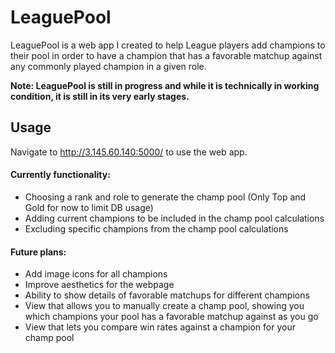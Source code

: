 # LeaguePool

LeaguePool is a web app I created to help League players add champions to their pool in order to have a champion that has a favorable matchup against any commonly played champion in a given role.

**Note: LeaguePool is still in progress and while it is technically in working condition, it is still in its very early stages.**

## Usage

Navigate to http://3.145.60.140:5000/ to use the web app.
#### Currently functionality:
- Choosing a rank and role to generate the champ pool (Only Top and Gold for now to limit DB usage)
- Adding current champions to be included in the champ pool calculations
- Excluding specific champions from the champ pool calculations

#### Future plans:
- Add image icons for all champions 
- Improve aesthetics for the webpage
- Ability to show details of favorable matchups for different champions
- View that allows you to manually create a champ pool, showing you which champions your pool has a favorable matchup against as you go
- View that lets you compare win rates against a champion for your champ pool
